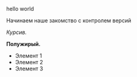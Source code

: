 hello world

Начинаем наше закомство с контролем версий

*Курсив.*

**Полужирый.**

* Элемент 1
* Элемент 2
* Элемент 3